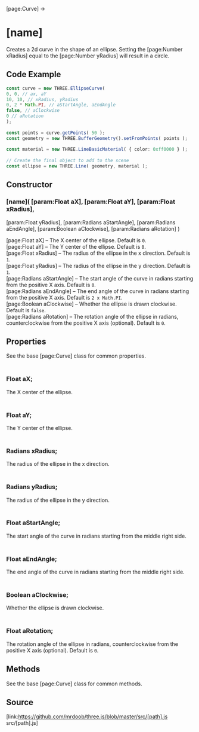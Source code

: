 [page:Curve] →

# [name]

Creates a 2d curve in the shape of an ellipse. Setting the [page:Number
xRadius] equal to the [page:Number yRadius] will result in a circle.

## Code Example

  
```ts  
const curve = new THREE.EllipseCurve(  
0, 0, // ax, aY  
10, 10, // xRadius, yRadius  
0, 2 * Math.PI, // aStartAngle, aEndAngle  
false, // aClockwise  
0 // aRotation  
);  
  
const points = curve.getPoints( 50 );  
const geometry = new THREE.BufferGeometry().setFromPoints( points );  
  
const material = new THREE.LineBasicMaterial( { color: 0xff0000 } );  
  
// Create the final object to add to the scene  
const ellipse = new THREE.Line( geometry, material );  
```  

## Constructor

###  [name]( [param:Float aX], [param:Float aY], [param:Float xRadius],
[param:Float yRadius], [param:Radians aStartAngle], [param:Radians aEndAngle],
[param:Boolean aClockwise], [param:Radians aRotation] )

[page:Float aX] – The X center of the ellipse. Default is `0`.  
[page:Float aY] – The Y center of the ellipse. Default is `0`.  
[page:Float xRadius] – The radius of the ellipse in the x direction. Default
is `1`.  
[page:Float yRadius] – The radius of the ellipse in the y direction. Default
is `1`.  
[page:Radians aStartAngle] – The start angle of the curve in radians starting
from the positive X axis. Default is `0`.  
[page:Radians aEndAngle] – The end angle of the curve in radians starting from
the positive X axis. Default is `2 x Math.PI`.  
[page:Boolean aClockwise] – Whether the ellipse is drawn clockwise. Default is
`false`.  
[page:Radians aRotation] – The rotation angle of the ellipse in radians,
counterclockwise from the positive X axis (optional). Default is `0`.  
  

## Properties

See the base [page:Curve] class for common properties.

### <br/> Float aX; <br/>

The X center of the ellipse.

### <br/> Float aY; <br/>

The Y center of the ellipse.

### <br/> Radians xRadius; <br/>

The radius of the ellipse in the x direction.

### <br/> Radians yRadius; <br/>

The radius of the ellipse in the y direction.

### <br/> Float aStartAngle; <br/>

The start angle of the curve in radians starting from the middle right side.

### <br/> Float aEndAngle; <br/>

The end angle of the curve in radians starting from the middle right side.

### <br/> Boolean aClockwise; <br/>

Whether the ellipse is drawn clockwise.

### <br/> Float aRotation; <br/>

The rotation angle of the ellipse in radians, counterclockwise from the
positive X axis (optional). Default is `0`.

## Methods

See the base [page:Curve] class for common methods.

## Source

[link:https://github.com/mrdoob/three.js/blob/master/src/[path].js
src/[path].js]

